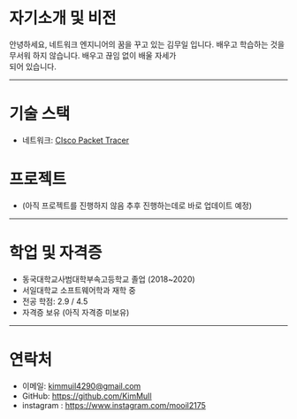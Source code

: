 # 자기소개 및 비전

안녕하세요, 네트워크 엔지니어의 꿈을 꾸고 있는 김무일 입니다.
배우고 학습하는 것을 무서워 하지 않습니다. 배우고 끊임 없이 배울 자세가    
되어 있습니다.


---


# 기술 스택

- 네트워크: [CIsco Packet Tracer](https://github.com/KimMuIl/web-porfolio/blob/main/Kimmuil_portfolio.md)

# 프로젝트

- (아직 프로젝트를 진행하지 않음 추후 진행하는데로 바로 업데이트 예정)


---


# 학업 및 자격증
- 동국대학교사범대학부속고등학교 졸업 (2018~2020)
- 서일대학교 소프트웨어학과 재학 중
- 전공 학점: 2.9 / 4.5
- 자격증 보유 (아직 자격증 미보유)


---


# 연락처

- 이메일: kimmuil4290@gmail.com  
- GitHub: https://github.com/KimMuIl
- instagram : https://www.instagram.com/mooil2175
